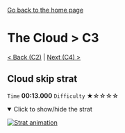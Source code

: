[Go back to the home page](https://github.com/Doublevil/scbspeedrun)

# The Cloud > C3

[< Back (C2)](https://github.com/Doublevil/scbspeedrun/blob/main/levels/C/C2.md) | [Next (C4) >](https://github.com/Doublevil/scbspeedrun/blob/main/levels/C/C4.md)

## Cloud skip strat

`Time` **00:13.000** `Difficulty` ★☆☆☆☆
<details open>
  <summary>Click to show/hide the strat</summary>

  [![Strat animation](https://github.com/Doublevil/scbspeedrun/blob/main/media/levels/C/C3_CloudSkip.webp)](https://github.com/Doublevil/scbspeedrun/blob/main/media/levels/C/C3_CloudSkip.mp4?raw=true)
</details>
